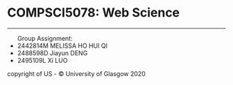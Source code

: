 # COMPSCI5078: Web Science
<hr>
<ul>
Group Assignment:
<li> 2442814M  MELISSA HO HUI QI </li>
<li> 2488598D  Jiayun DENG </li>
<li> 2495109L  Xi LUO </li>
</ul>

copyright of US - © University of Glasgow 2020
